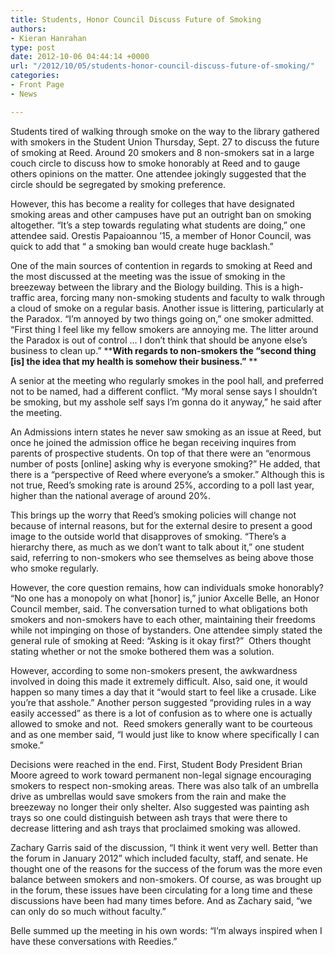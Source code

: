 ```yaml
---
title: Students, Honor Council Discuss Future of Smoking
authors:
- Kieran Hanrahan
type: post
date: 2012-10-06 04:44:14 +0000
url: "/2012/10/05/students-honor-council-discuss-future-of-smoking/"
categories:
- Front Page
- News

---
```

Students tired of walking through smoke on the way to the library gathered with smokers in the Student Union Thursday, Sept. 27 to discuss the future of smoking at Reed. Around 20 smokers and 8 non-smokers sat in a large couch circle to discuss how to smoke honorably at Reed and to gauge others opinions on the matter. One attendee jokingly suggested that the circle should be segregated by smoking preference.

However, this has become a reality for colleges that have designated smoking areas and other campuses have put an outright ban on smoking altogether. “It’s a step towards regulating what students are doing,” one attendee said. Orestis Papaioannou ’15, a member of Honor Council, was quick to add that “ a smoking ban would create huge backlash.”

One of the main sources of contention in regards to smoking at Reed and the most discussed at the meeting was the issue of smoking in the breezeway between the library and the Biology building. This is a high-traffic area, forcing many non-smoking students and faculty to walk through a cloud of smoke on a regular basis. Another issue is littering, particularly at the Paradox. “I’m annoyed by two things going on,” one smoker admitted. “First thing I feel like my fellow smokers are annoying me. The litter around the Paradox is out of control &#8230; I don’t think that should be anyone else’s business to clean up.” ****With regards to non-smokers the “second thing [is] the idea that my health is somehow their business.”** **

A senior at the meeting who regularly smokes in the pool hall, and preferred not to be named, had a different conflict. “My moral sense says I shouldn&#8217;t be smoking, but my asshole self says I&#8217;m gonna do it anyway,” he said after the meeting.

An Admissions intern states he never saw smoking as an issue at Reed, but once he joined the admission office he began receiving inquires from parents of prospective students. On top of that there were an “enormous number of posts [online] asking why is everyone smoking?” He added, that there is a “perspective of Reed where everyone’s a smoker.” Although this is not true, Reed’s smoking rate is around 25%, according to a poll last year, higher than the national average of around 20%.

This brings up the worry that Reed’s smoking policies will change not because of internal reasons, but for the external desire to present a good image to the outside world that disapproves of smoking. “There’s a hierarchy there, as much as we don’t want to talk about it,” one student said, referring to non-smokers who see themselves as being above those who smoke regularly.

However, the core question remains, how can individuals smoke honorably? “No one has a monopoly on what [honor] is,” junior Axcelle Belle, an Honor Council member, said. The conversation turned to what obligations both smokers and non-smokers have to each other, maintaining their freedoms while not impinging on those of bystanders. One attendee simply stated the general rule of smoking at Reed: “Asking is it okay first?”  Others thought stating whether or not the smoke bothered them was a solution.

However, according to some non-smokers present, the awkwardness involved in doing this made it extremely difficult. Also, said one, it would happen so many times a day that it “would start to feel like a crusade. Like you&#8217;re that asshole.” Another person suggested “providing rules in a way easily accessed” as there is a lot of confusion as to where one is actually allowed to smoke and not.  Reed smokers generally want to be courteous and as one member said, “I would just like to know where specifically I can smoke.”

Decisions were reached in the end. First, Student Body President Brian Moore agreed to work toward permanent non-legal signage encouraging smokers to respect non-smoking areas. There was also talk of an umbrella drive as umbrellas would save smokers from the rain and make the breezeway no longer their only shelter. Also suggested was painting ash trays so one could distinguish between ash trays that were there to decrease littering and ash trays that proclaimed smoking was allowed.

Zachary Garris said of the discussion, “I think it went very well. Better than the forum in January 2012” which included faculty, staff, and senate. He thought one of the reasons for the success of the forum was the more even balance between smokers and non-smokers. Of course, as was brought up in the forum, these issues have been circulating for a long time and these discussions have been had many times before. And as Zachary said, “we can only do so much without faculty.”

Belle summed up the meeting in his own words: “I’m always inspired when I have these conversations with Reedies.”
